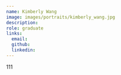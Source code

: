 ```yaml
---
name: Kimberly Wang
image: images/portraits/kimberly_wang.jpg
description: 
role: graduate
links:
  email: 
  github: 
  linkedin: 
---
```

<!-- Personal description goes here -->
111